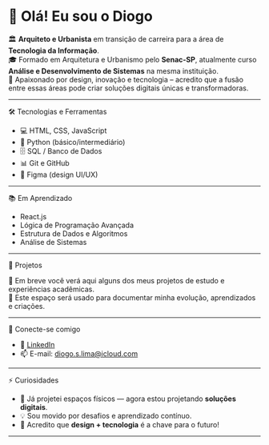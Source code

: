 # 👋 Olá! Eu sou o Diogo

🏛️ **Arquiteto e Urbanista** em transição de carreira para a área de **Tecnologia da Informação**.  
🎓 Formado em Arquitetura e Urbanismo pelo **Senac-SP**, atualmente curso **Análise e Desenvolvimento de Sistemas** na mesma instituição.  
🚀 Apaixonado por design, inovação e tecnologia – acredito que a fusão entre essas áreas pode criar soluções digitais únicas e transformadoras.

---

🛠️ Tecnologias e Ferramentas

- 💻 HTML, CSS, JavaScript  
- 🐍 Python (básico/intermediário)  
- 🗄️ SQL / Banco de Dados  
- 📊 Git e GitHub  
- 🎨 Figma (design UI/UX)  

---

📚 Em Aprendizado

- React.js  
- Lógica de Programação Avançada  
- Estrutura de Dados e Algoritmos  
- Análise de Sistemas  

---

🌱 Projetos

🔧 Em breve você verá aqui alguns dos meus projetos de estudo e experiências acadêmicas.  
📌 Este espaço será usado para documentar minha evolução, aprendizados e criações.

---

🤝 Conecte-se comigo

- 💼 [LinkedIn](https://www.linkedin.com/in/diogo-silva-lima-b24888150)  
- 📫 E-mail: diogo.s.lima@icloud.com  

---

⚡ Curiosidades

- 🎨 Já projetei espaços físicos — agora estou projetando **soluções digitais**.  
- 💡 Sou movido por desafios e aprendizado contínuo.  
- 🤖 Acredito que **design + tecnologia** é a chave para o futuro!

---
